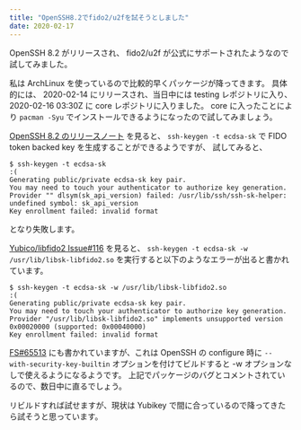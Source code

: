 ```yaml
---
title: "OpenSSH8.2でfido2/u2fを試そうとしました"
date: 2020-02-17
---
```


OpenSSH 8.2 がリリースされ、 fido2/u2f が公式にサポートされたようなので試してみました。

私は ArchLinux を使っているので比較的早くパッケージが降ってきます。
具体的には、 2020-02-14 にリリースされ、当日中には
testing レポジトリに入り、 2020-02-16 03:30Z に core レポジトリに入りました。
core に入ったことにより `pacman -Syu` でインストールできるようになったので試してみましょう。

[OpenSSH 8.2 のリリースノート](https://www.openssh.com/txt/release-8.2) を見ると、
`ssh-keygen -t ecdsa-sk` で FIDO token backed key を生成することができるようですが、
試してみると、

```shell script
$ ssh-keygen -t ecdsa-sk                                                                   :(
Generating public/private ecdsa-sk key pair.
You may need to touch your authenticator to authorize key generation.
Provider "" dlsym(sk_api_version) failed: /usr/lib/ssh/ssh-sk-helper: undefined symbol: sk_api_version
Key enrollment failed: invalid format
```

となり失敗します。

[Yubico/libfido2 Issue#116](https://github.com/Yubico/libfido2/issues/116)
を見ると、 `ssh-keygen -t ecdsa-sk -w /usr/lib/libsk-libfido2.so` を実行すると以下のようなエラーが出ると書かれています。

```shell script
$ ssh-keygen -t ecdsa-sk -w /usr/lib/libsk-libfido2.so                                     :(
Generating public/private ecdsa-sk key pair.
You may need to touch your authenticator to authorize key generation.
Provider "/usr/lib/libsk-libfido2.so" implements unsupported version 0x00020000 (supported: 0x00040000)
Key enrollment failed: invalid format
```

[FS#65513](https://bugs.archlinux.org/task/65513)
にも書かれていますが、これは OpenSSH の configure 時に `--with-security-key-builtin` オプションを付けてビルドすると
-w オプションなしで使えるようになるようです。
上記でパッケージのバグとコメントされているので、数日中に直るでしょう。

リビルドすれば試せますが、現状は Yubikey で間に合っているので降ってきたら試そうと思っています。

